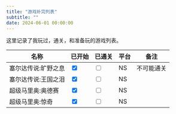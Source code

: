 ```yaml
---
title: "游戏补完列表"
subtitle: ""
date: 2024-06-01 00:00:00
---
```


这里记录了我玩过，通关，和准备玩的游戏列表。

 名称         | 已开始                               | 已通关                       | 平台 | 备注    
------------|-----------------------------------|---------------------------|----|-------
 塞尔达传说:旷野之息 | <input type="checkbox" checked /> | <input type="checkbox" /> | NS | 不可能通关 
 塞尔达传说:王国之泪 | <input type="checkbox" checked /> | <input type="checkbox" /> | NS |
 超级马里奥:奥德赛  | <input type="checkbox" checked /> | <input type="checkbox" /> | NS |
 超级马里奥:惊奇   | <input type="checkbox" checked /> | <input type="checkbox" /> | NS |



